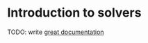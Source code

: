 # Introduction to solvers

TODO: write [great documentation](http://jacobian.org/writing/what-to-write/)
